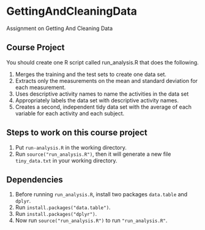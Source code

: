# GettingAndCleaningData
Assignment on Getting And Cleaning Data

## Course Project

You should create one R script called run_analysis.R that does the following.

1. Merges the training and the test sets to create one data set.
2. Extracts only the measurements on the mean and standard deviation for each measurement.
3. Uses descriptive activity names to name the activities in the data set
4. Appropriately labels the data set with descriptive activity names.
5. Creates a second, independent tidy data set with the average of each variable for each activity and each subject.

## Steps to work on this course project

1. Put ```run-analysis.R``` in the working directory.
2. Run ```source("run_analysis.R")```, then it will generate a new file ```tiny_data.txt``` in your working directory.

## Dependencies
1. Before running ```run_analysis.R```, install two packages ``data.table`` and ``dplyr``.
2. Run ```install.packages("data.table")```.
3. Run ```install.packages("dplyr")```.
4. Now run ```source("run_analysis.R")``` to run ``"run_analysis.R"``.

